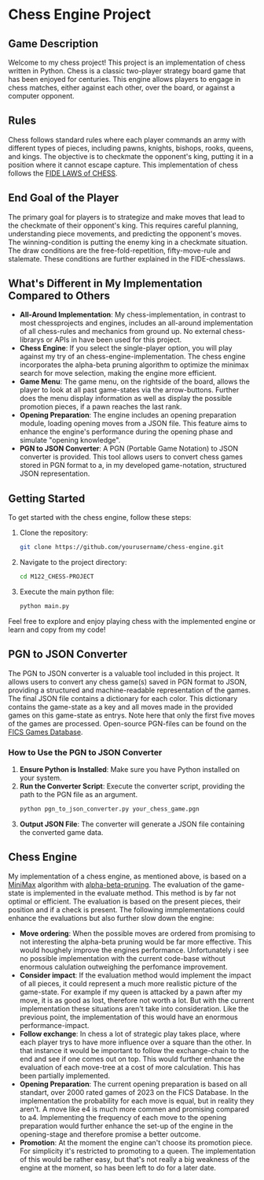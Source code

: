 # Chess Engine Project

## Game Description
Welcome to my chess project! This project is an implementation of chess written in Python. Chess is a classic two-player strategy board game that has been enjoyed for centuries. This engine allows players to engage in chess matches, either against each other, over the board, or against a computer opponent.

## Rules
Chess follows standard rules where each player commands an army with different types of pieces, including pawns, knights, bishops, rooks, queens, and kings. The objective is to checkmate the opponent's king, putting it in a position where it cannot escape capture. This implementation of chess follows the [FIDE LAWS of CHESS](https://www.fide.com/FIDE/handbook/LawsOfChess.pdf). 

## End Goal of the Player
The primary goal for players is to strategize and make moves that lead to the checkmate of their opponent's king. This requires careful planning, understanding piece movements, and predicting the opponent's moves. The winning-condition is putting the enemy king in a checkmate situation. The draw conditions are the free-fold-repetition, fifty-move-rule and stalemate. These conditions are further explained in the FIDE-chesslaws. 

## What's Different in My Implementation Compared to Others
- **All-Around Implementation**: My chess-implementation, in contrast to most chessprojects and engines, includes an all-around implementation of all chess-rules and mechanics from ground up. No external chess-librarys or APIs in have been used for this project.
- **Chess Engine**: If you select the single-player option, you will play against my try of an chess-engine-implementation. The chess engine incorporates the alpha-beta pruning algorithm to optimize the minimax search for move selection, making the engine more efficient.
- **Game Menu**: The game menu, on the rightside of the board, allows the player to look at all past game-states via the arrow-buttons. Further does the menu display information as well as display the possible promotion pieces, if a pawn reaches the last rank. 
- **Opening Preparation**: The engine includes an opening preparation module, loading opening moves from a JSON file. This feature aims to enhance the engine's performance during the opening phase and simulate "opening knowledge".
- **PGN to JSON Converter**: A PGN (Portable Game Notation) to JSON converter is provided. This tool allows users to convert chess games stored in PGN format to a, in my developed game-notation, structured JSON representation.

## Getting Started
To get started with the chess engine, follow these steps:
1. Clone the repository:
    ```bash
    git clone https://github.com/yourusername/chess-engine.git
    ```
2. Navigate to the project directory:
    ```bash
    cd M122_CHESS-PROJECT
    ```
3. Execute the main python file:
    ```bash
    python main.py
    ```

Feel free to explore and enjoy playing chess with the implemented engine or learn and copy from my code!

## PGN to JSON Converter
The PGN to JSON converter is a valuable tool included in this project. It allows users to convert any chess game(s) saved in PGN format to JSON, providing a structured and machine-readable representation of the games. 
The final JSON file contains a dictionary for each color. This dictionary contains the game-state as a key and all moves made in the provided games on this game-state as entrys. Note here that only the first five moves of the games are processed. 
Open-source PGN-files can be found on the [FICS Games Database](https://www.ficsgames.org/download.html).

### How to Use the PGN to JSON Converter
1. **Ensure Python is Installed**: Make sure you have Python installed on your system.
2. **Run the Converter Script**: Execute the converter script, providing the path to the PGN file as an argument.
    ```bash
    python pgn_to_json_converter.py your_chess_game.pgn
    ```
3. **Output JSON File**: The converter will generate a JSON file containing the converted game data.

## Chess Engine
My implementation of a chess engine, as mentioned above, is based on a [MiniMax](https://en.wikipedia.org/wiki/Minimax) algorithm with [alpha-beta-pruning](https://en.wikipedia.org/wiki/Alpha%E2%80%93beta_pruning). The evaluation of the game-state is implemented in the evaluate method. This method is by far not optimal or efficient. The evaluation is based on the present pieces, their position and if a check is present. The following immplementations could enhance the evaluations but also further slow down the engine: 
- **Move ordering**: When the possible moves are ordered from promising to not interesting the alpha-beta pruning would be far more effective. This would houghely improve the engines performance. Unfortunately i see no possible implementation with the current code-base without enormous calulation outweighing the perfomance improvement. 
- **Consider impact**: If the evaluation method would implement the impact of all pieces, it could represent a much more realistic picture of the game-state. For example if my queen is attacked by a pawn after my move, it is as good as lost, therefore not worth a lot. But with the current implementation these situations aren't take into consideration. Like the previous point, the implementation of this would have an enormous performance-impact. 
- **Follow exchange**: In chess a lot of strategic play takes place, where each player trys to have more influence over a square than the other. In that instance it would be important to follow the exchange-chain to the end and see if one comes out on top. This would further enhance the evaluation of each move-tree at a cost of more calculation. This has been partially implemented. 
- **Opening Preparation**: The current opening preparation is based on all standart, over 2000 rated games of 2023 on the FICS Database. In the implementation the probability for each move is equal, but in reality they aren't. A move like e4 is much more commen and promising compared to a4. Implementing the frequency of each move to the opening preparation would further enhance the set-up of the engine in the opening-stage and therefore promise a better outcome. 
- **Promotion**: At the moment the engine can't choose its promotion piece. For simplicity it's restricted to promoting to a queen. The implementation of this would be rather easy, but that's not really a big weakness of the engine at the moment, so has been left to do for a later date. 
